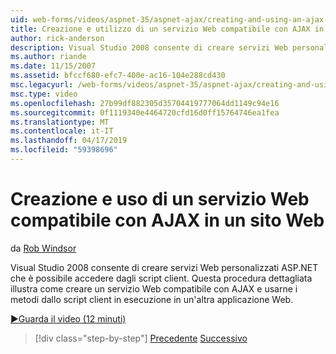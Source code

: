 ```yaml
---
uid: web-forms/videos/aspnet-35/aspnet-ajax/creating-and-using-an-ajax-enabled-web-service-in-a-web-site
title: Creazione e utilizzo di un servizio Web compatibile con AJAX in un sito Web | Microsoft Docs
author: rick-anderson
description: Visual Studio 2008 consente di creare servizi Web personalizzati ASP.NET che è possibile accedere dagli script client. Questa procedura dettagliata illustra come creare un AJ...
ms.author: riande
ms.date: 11/15/2007
ms.assetid: bfccf680-efc7-400e-ac16-104e288cd430
msc.legacyurl: /web-forms/videos/aspnet-35/aspnet-ajax/creating-and-using-an-ajax-enabled-web-service-in-a-web-site
msc.type: video
ms.openlocfilehash: 27b99df882305d35704419777064dd1149c94e16
ms.sourcegitcommit: 0f1119340e4464720cfd16d0ff15764746ea1fea
ms.translationtype: MT
ms.contentlocale: it-IT
ms.lasthandoff: 04/17/2019
ms.locfileid: "59398696"
---
```

# <a name="creating-and-using-an-ajax-enabled-web-service-in-a-web-site"></a>Creazione e uso di un servizio Web compatibile con AJAX in un sito Web

da [Rob Windsor](https://twitter.com/robwindsor)

Visual Studio 2008 consente di creare servizi Web personalizzati ASP.NET che è possibile accedere dagli script client. Questa procedura dettagliata illustra come creare un servizio Web compatibile con AJAX e usarne i metodi dallo script client in esecuzione in un'altra applicazione Web.

[&#9654;Guarda il video (12 minuti)](https://channel9.msdn.com/Blogs/ASP-NET-Site-Videos/creating-and-using-an-ajax-enabled-web-service-in-a-web-site)

> [!div class="step-by-step"]
> [Precedente](adding-ajax-functionality-to-an-existing-aspnet-page.md)
> [Successivo](aspnet-ajax-a-demonstration-of-aspnet-ajax.md)
